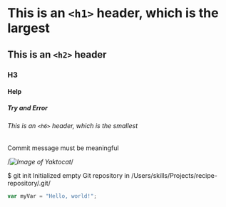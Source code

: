 # This is an `<h1>` header, which is the largest

## This is an `<h2>` header

### H3

#### Help

##### Try and Error

###### This is an `<h6>` header, which is the smallest


Commit message must be meaningful

/*![Image of Yaktocat](https://octodex.github.com/images/yaktocat.png)*/


$ git init
Initialized empty Git repository in /Users/skills/Projects/recipe-repository/.git/

``` javascript
var myVar = "Hello, world!";
```


